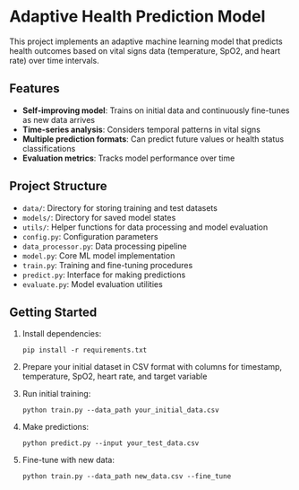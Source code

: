 # Adaptive Health Prediction Model

This project implements an adaptive machine learning model that predicts health outcomes based on vital signs data (temperature, SpO2, and heart rate) over time intervals.

## Features

- **Self-improving model**: Trains on initial data and continuously fine-tunes as new data arrives
- **Time-series analysis**: Considers temporal patterns in vital signs
- **Multiple prediction formats**: Can predict future values or health status classifications
- **Evaluation metrics**: Tracks model performance over time

## Project Structure

- `data/`: Directory for storing training and test datasets
- `models/`: Directory for saved model states
- `utils/`: Helper functions for data processing and model evaluation
- `config.py`: Configuration parameters
- `data_processor.py`: Data processing pipeline
- `model.py`: Core ML model implementation
- `train.py`: Training and fine-tuning procedures
- `predict.py`: Interface for making predictions
- `evaluate.py`: Model evaluation utilities

## Getting Started

1. Install dependencies:

   ```
   pip install -r requirements.txt
   ```

2. Prepare your initial dataset in CSV format with columns for timestamp, temperature, SpO2, heart rate, and target variable

3. Run initial training:

   ```
   python train.py --data_path your_initial_data.csv
   ```

4. Make predictions:

   ```
   python predict.py --input your_test_data.csv
   ```

5. Fine-tune with new data:
   ```
   python train.py --data_path new_data.csv --fine_tune
   ```
